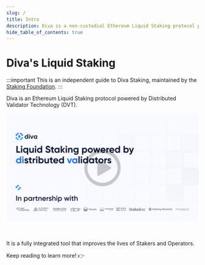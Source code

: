 ```yaml
---
slug: /
title: Intro
description: Diva is a non-custodial Ethereum Liquid Staking protocol powered by Distributed Validator Technology (DVT).
hide_table_of_contents: true
---
```


# Diva's Liquid Staking

:::important
This is an independent guide to Diva Staking, maintained by the [Staking Foundation](foundation).
:::

Diva is an Ethereum Liquid Staking protocol powered by Distributed Validator Technology (DVT).

<div style={{textAlign: 'center', border: '1px solid #ccc'}}>

[![stake](img/dropbox-deck.png)](https://www.dropbox.com/s/gxuww7hq3ztwslm/Diva%20Deck.pdf?dl=0)
</div>

<br/>

It is a fully integrated tool that improves the lives of Stakers and Operators. 

Keep reading to learn more! 👉